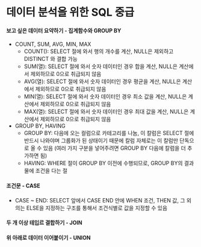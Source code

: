 # 데이터 분석을 위한 SQL 중급

#### 보고 싶은 데이터 요약하기 - 집계함수와 GROUP BY
- COUNT, SUM, AVG, MIN, MAX 
  - COUNT(): SELECT 절에 와서 행의 개수를 계산, NULL은 제외하고 DISTINCT 와 결합 가능
  - SUM(열): SELECT 절에 와서 숫자 데이터인 경우 합을 계산, NULL은 계산에서 제외하므로 0으로 취급되지 않음
  - AVG(열): SELECT 절에 와서 숫자 데이터인 경우 평균을 계산, NULL은 계산에서 제외하므로 0으로 취급되지 않음
  - MIN(열): SELECT 절에 와서 숫자 데이터인 경우 최소 값을 계산, NULL은 계산에서 제외하므로 0으로 취급되지 않음
  - MAX(열): SELECT 절에 와서 숫자 데이터인 경우 최대 값을 계산, NULL은 계산에서 제외하므로 0으로 취급되지 않음
- GROUP BY, HAVING
  - GROUP BY: 다음에 오는 컬럼으로 카테고리를 나눔, 이 칼럼은 SELECT 절에 반드시 나와야며 그룹화가 된 상태이기 때문에 칼럼 자체로는 이 칼럼만 단독으로 올 수 있음 (여러 가지 구분을 넣어주려면 GROUP BY 다음에 칼럼을 더 추가하면 됨)
  - HAVING: WHERE 절이 GROUP BY 이전에 수행되므로, GROUP BY의 결과물에 조건을 다는 절

#### 조건문 - CASE
- CASE ~ END: SELECT 앞에서 CASE END 안에 WHEN 조건, THEN 값, 그 외의는 ELSE을 지정하는 구조를 통해서 조건식별로 값을 지정할 수 있음

#### 두 개 이상 테입르 결합하기 - JOIN

#### 위 아래로 데이터 이어붙이기 - UNION
